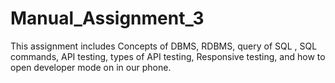 # Manual_Assignment_3
This assignment includes Concepts of DBMS, RDBMS, query of SQL , SQL commands, API testing, types of API testing, Responsive testing, and how to open developer mode on in our phone.
